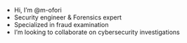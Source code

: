 - Hi, I’m @m-ofori
- Security engineer & Forensics expert 
-  Specialized in fraud examination
- I’m looking to collaborate on cybersecurity investigations
 

<!---
m-ofori/m-ofori is a ✨ special ✨ repository because its `README.md` (this file) appears on your GitHub profile.
You can click the Preview link to take a look at your changes.
--->
